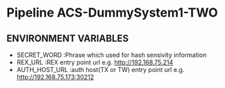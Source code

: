 # Pipeline ACS-DummySystem1-TWO
## ENVIRONMENT VARIABLES
 * SECRET_WORD :Phrase which used for hash sensivity information  
 * REX_URL :REX entry point url e.g. http://192.168.75.214
 * AUTH_HOST_URL :auth host(TX or TW) entry point url e.g. http://192.168.75.173:30212
